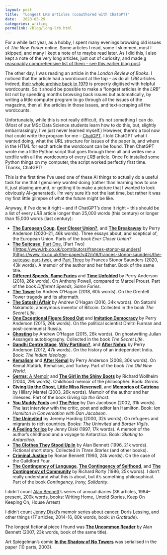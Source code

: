 ```yaml
---
layout: post
title:  "Longest LRB articles (coauthored with ChatGPT)"
date:   2023-03-29
categories: writing
permalink: /blog/long-lrb.html
---
```


For a while last year, as a hobby, I spent many evenings browsing old issues of *The New Yorker* online. Some articles I read, some I skimmed, most I skipped, and many I kept a note of to maybe read later. As I did this, I also kept a note of the very long articles, just out of curiosity, and made [a reasonably comprehensive list of them – see this earlier blog post](long-new-yorker.html).

The other day, I was reading an article in the *London Review of Books*. I noticed that the article had a wordcount at the top – as do all *LRB* articles. Indeed, [their whole archive back to 1979](https://www.lrb.co.uk/archive) is properly digitised with helpful wordcounts. So it should be possible to make a “longest articles in the *LRB*” list not by spending months browsing back issues but automatically, by writing a little computer program to go through all the issues of the magazine, then all the articles in those issues, and text-scraping all the wordcounts.

Unfortunately, while this is not really difficult, it’s not something I can do. (Most of our MSc Data Science students learn how to do this, but, slightly embarrassingly, I’ve just never learned myself.) However, there’s a tool now that could write the program for me – [ChatGPT](https://chat.openai.com/). I told ChatGPT what I wanted doing, what the URL structure for issues of the paper is, and where in the HTML for each article the wordcount can be found. Then ChatGPT wrote me a little Python script that goes through them all and writes me a textfile with all the wordcounts of every *LRB* article. Once I’d installed some Python things on my computer, the script worked perfectly first time. Thanks, ChatGPT!

This is the first time I’ve used one of these AI things to actually do a useful task for me that I genuinely wanted doing (rather than learning how to use it, just playing around, or getting it to make a picture that I wanted to look obviously AI-generated). I’m very sure it’s not the last time, but rather it was my first little glimpse of what the future might be like.

Anyway, if I’ve done it right – and if ChatGPT’s done it right – this should be a list of every *LRB* article longer than 25,000 words (this century) or longer than 15,000 words (last century):

* [**The European Coup**](https://www.lrb.co.uk/the-paper/v42/n24/perry-anderson/the-european-coup), [**Ever Closer Union?**](https://www.lrb.co.uk/the-paper/v43/n01/perry-anderson/ever-closer-union), and [**The Breakaway**](https://www.lrb.co.uk/the-paper/v43/n02/perry-anderson/the-breakaway) by Perry Anderson (2020–21, 46k words). Three essays about, and sceptical of, the European Union. Parts of the book *Ever Closer Union?*
* [**The Suitcase**: Part One](https://www.lrb.co.uk/the-paper/v42/n15/frances-stonor-saunders/the-suitcase), [Part Two]([https://www.lrb.co.uk/contributors/frances-stonor-saunders](https://www.lrb.co.uk/the-paper/v42/n16/frances-stonor-saunders/the-suitcase-part-two), and [Part Three](https://www.lrb.co.uk/the-paper/v42/n17/frances-stonor-saunders/the-suitcase-part-three) by Frances Stonor Saunders (2020, 43k words). A memoir of the author and her father. Book of the same title.
* [**Different Speeds, Same Furies**](https://www.lrb.co.uk/the-paper/v40/n14/perry-anderson/different-speeds-same-furies) and [**Time Unfolded**](https://www.lrb.co.uk/the-paper/v40/n15/perry-anderson/time-unfolded) by Perry Anderson (2018, 26k words). On Anthony Powell, compared to Marcel Proust. Part of the book *Different Speeds, Same Furies*.
* [**The Tower**](https://www.lrb.co.uk/the-paper/v40/n11/andrew-o-hagan/the-tower) by Andrew O’Hagan (2018, 60k words). On the Grenfell Tower tragedy and its aftermath.
* [**The Satoshi Affair**](https://www.lrb.co.uk/the-paper/v38/n13/andrew-o-hagan/the-satoshi-affair) by Andrew O’Hagan (2016, 34k words). On Satoshi Nakamoto, anonymous inventor of Bitcoin. Collected in the book *The Secret Life*.
* [**One Exceptional Figure Stood Out**](https://www.lrb.co.uk/the-paper/v37/n15/perry-anderson/one-exceptional-figure-stood-out) and [**Imitation Democracy**](https://www.lrb.co.uk/the-paper/v37/n16/perry-anderson/imitation-democracy) by Perry Anderson (2015, 26k words). On the political scientist Dmitri Furman and post-communist Russia.
* [**Ghosting**](https://www.lrb.co.uk/the-paper/v36/n05/andrew-o-hagan/ghosting) by Andrew O’Hagan (2015, 26k words). On ghostwriting Julian Assange’s autobiography. Collected in the book *The Secret Life*.
* [**Gandhi Centre Stage**](https://www.lrb.co.uk/the-paper/v34/n13/perry-anderson/gandhi-centre-stage), [**Why Partition?**](https://www.lrb.co.uk/the-paper/v34/n14/perry-anderson/why-partition), and [**After Nehru**](https://www.lrb.co.uk/the-paper/v34/n15/perry-anderson/after-nehru) by Perry Anderson (2012, 47k words). On the history of an independent India. Book: *The Indian Ideology*.
* [**Kemalism**](https://www.lrb.co.uk/the-paper/v30/n17/perry-anderson/kemalism) and [**After Kemal**](https://www.lrb.co.uk/the-paper/v30/n18/perry-anderson/after-kemal) by Perry Anderson (2008, 30k words). On Kemal Atatürk, Kemalism, and Turkey. Part of the book *The Old New World*.
* [**Germs**: A Memoir](https://www.lrb.co.uk/the-paper/v26/n08/richard-wollheim/germs-a-memoir) and [**The Girl in the Shiny Boots**](https://www.lrb.co.uk/the-paper/v26/n10/richard-wollheim/the-girl-in-the-shiny-boots) by Richard Wollheim (2004, 29k words). Childhood memoir of the philosopher. Book: *Germs*.
* [**Giving Up the Ghost**](https://www.lrb.co.uk/the-paper/v25/n01/hilary-mantel/giving-up-the-ghost), [**Little Miss Neverwell**](https://www.lrb.co.uk/the-paper/v25/n02/hilary-mantel/little-miss-neverwell), and [**Memories of Catriona**](https://www.lrb.co.uk/the-paper/v25/n03/hilary-mantel/memories-of-catriona) by Hillary Mantel (2003, 26k words). Memoir of the author and her illnesses. Part of the book *Giving Up the Ghost*.
* [**You Muddy Fools**](https://www.lrb.co.uk/the-paper/v24/n02/dan-jacobson/you-muddy-fools) and [**The Price**](https://www.lrb.co.uk/the-paper/v24/n04/dan-jacobson/the-price) by Dan Jacobson (2002, 31k words). The last interview with the critic, poet and editor Ian Hamilton. Book: *Ian Hamilton in Conversation with Dan Jacobson*.
* [**The Uninvited**](https://www.lrb.co.uk/the-paper/v22/n03/jeremy-harding/the-uninvited) by Jeremy Harding (2000, 32k words). On refugees and migrants to rich countries. Books: *The Uninvited* and *Border Vigils*.
* [**A Feeling for Ice**](https://www.lrb.co.uk/the-paper/v19/n01/jenny-diski/a-feeling-for-ice) by Jenny Diski (1997, 17k words). A memoir of the author’s childhood and a voyage to Antarctica. Book: *Skating to Antarctica*.
* [**The Clothes They Stood Up In**](https://www.lrb.co.uk/the-paper/v18/n23/alan-bennett/the-clothes-they-stood-up-in) by Alan Bennett (1996, 21k words). Fictional short story. Collected in *Three Stories* (and other books).
* [**Criminal Justice**](https://www.lrb.co.uk/the-paper/v15/n12/ronan-bennett/criminal-justice) by Ronan Bennett (1993, 24k words). On the case of the Guildford Four.
* [**The Contingency of Language**](https://www.lrb.co.uk/the-paper/v08/n07/richard-rorty/the-contingency-of-language), [**The Contingency of Selfhood**](https://www.lrb.co.uk/the-paper/v08/n08/richard-rorty/the-contingency-of-selfhood), and [**The Contingency of Community**](https://www.lrb.co.uk/the-paper/v08/n13/richard-rorty/the-contingency-of-community) by Richard Rorty (1986, 25k words). I don’t really understand what this is about, but it’s something philosophical. Part of the book *Contingency, Irony, Solidarity*.

I didn’t count [Alan Bennett](https://www.lrb.co.uk/contributors/alan-bennett)’s series of annual diaries (36 articles, 1984–present, 200k words, books: Writing Home, Untold Stories, Keep On Keeping On, House Arrest)

I didn’t count [Jenny Diski](https://www.lrb.co.uk/contributors/jenny-diski)’s memoir series about cancer, Doris Lessing, and other things (17 articles, 2014-16, 80k words, book: *In Gratitude*).

The longest fictional piece I found was [**The Uncommon Reader**](https://www.lrb.co.uk/the-paper/v29/n05/alan-bennett/the-uncommon-reader) by Alan Bennett (2007, 23k words, book of the same title).

Art Spiegelman’s comic [**In the Shadow of No Towers**](https://www.lrb.co.uk/the-paper/v25/n05/art-spiegelman/in-the-shadow-of-no-towers-episodes-1-2) was serialised in the paper (10 parts, 2003).
